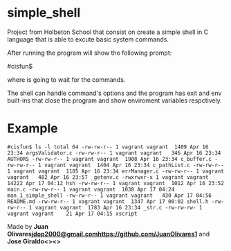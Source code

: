 # simple_shell

Project from Holbeton School that consist on create a simple shell in C language
that is able to excute basic system commands.

After running the program will show the following prompt:

#cisfun$

where is going to wait for the commands.

The shell can handle command's options and the program has exit and env built-ins
that close the program and show enviroment variables respctively.

# Example

``#cisfun$ ls -l
total 64
-rw-rw-r-- 1 vagrant vagrant  1409 Apr 16 23:34 argsValidator.c
-rw-rw-r-- 1 vagrant vagrant   346 Apr 16 23:34 AUTHORS
-rw-rw-r-- 1 vagrant vagrant  1908 Apr 16 23:34 c_buffer.c
-rw-rw-r-- 1 vagrant vagrant  1404 Apr 16 23:34 c_pathList.c
-rw-rw-r-- 1 vagrant vagrant  1185 Apr 16 23:34 errManager.c
-rw-rw-r-- 1 vagrant vagrant   482 Apr 16 23:57 _getenv.c
-rwxrwxr-x 1 vagrant vagrant 14222 Apr 17 04:12 hsh
-rw-rw-r-- 1 vagrant vagrant  1012 Apr 16 23:52 main.c
-rw-rw-r-- 1 vagrant vagrant  1038 Apr 17 04:24 man_1_simple_shell
-rw-rw-r-- 1 vagrant vagrant   430 Apr 17 04:56 README.md
-rw-rw-r-- 1 vagrant vagrant  1347 Apr 17 00:02 shell.h
-rw-rw-r-- 1 vagrant vagrant  1783 Apr 16 23:34 _str.c
-rw-rw-rw- 1 vagrant vagrant    21 Apr 17 04:15 xscript``

Made by **Juan Olivares<jdop2000@gmail.com><https://github.com/JuanOlivares1>**
    and **Jose Giraldo<><>**